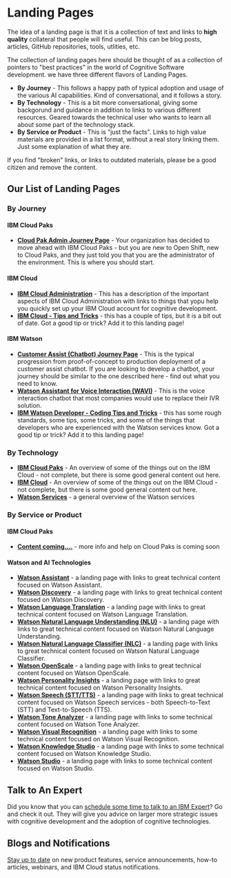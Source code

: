 # Landing Pages

The idea of a landing page is that it is a collection of text and links to **high quality** collateral that people will find useful.  This can be blog posts, articles, GitHub repositories, tools, utlities, etc.

The collection of landing pages here should be thought of as a collection of pointers to "best practices" in the world of Cognitive Software development.  we have three different flavors of Landing Pages.
- **By Journey** - This follows a happy path of typical adoption and usage of the various AI capabilities.  Kind of conversational, and it follows a story.
- **By Technology** - This is a bit more conversational, giving some backgorund and guidance in addition to links to various different resources.  Geared towards the technical user who wants to learn all about some part of the technology stack.
- **By Service or Product** - This is "just the facts".  Links to high value materials are provided in a list format, without a real story linking them.  Just some explanation of what they are.

If you find "broken" links, or links to outdated materials, please be a good citizen and remove the content.

## Our List of Landing Pages

### By Journey 

#### IBM Cloud Paks
- **[Cloud Pak Admin Journey Page](https://public-data-and-ai-csm.github.io/Public-DataAI-Assets/CloudPak_Admin.html)** - Your organization has decided to move ahead with IBM Cloud Paks - but you are new to Open Shift, new to Cloud Paks, and they just told you that you are the administrator of the environment.  This is where you should start. 

#### IBM Cloud
- **[IBM Cloud Administration](https://public-data-and-ai-csm.github.io/Public-DataAI-Assets/IBM_Cloud_Admin.html)** - This has a description of the important aspects of IBM Cloud Administration with links to things that yopu help you quickly set up your IBM Cloud account for cognitive development.
- **[IBM Cloud - Tips and Tricks](https://public-data-and-ai-csm.github.io/Public-DataAI-Assets/ibm_cloud_tipstricks.html)** - this has a couple of tips, but it is a bit out of date.  Got a good tip or trick?  Add it to this landing page!

#### IBM Watson
- **[Customer Assist (Chatbot) Journey Page](https://public-data-and-ai-csm.github.io/Public-DataAI-Assets/Customer_Assist.html)** - This is the typical progression from proof-of-concept to production deployment of a customer assist chatbot.  If you are looking to develop a chatbot, your journey should be similar to the one described here - find out what you need to know.
- **[Watson Assistant for Voice Interaction (WAVI)](https://public-data-and-ai-csm.github.io/Public-DataAI-Assets/Watson_VoiceAgent.html)** - This is the voice interaction chatbot that most companies would use to replace their IVR solution.
- **[IBM Watson Developer - Coding Tips and Tricks](https://public-data-and-ai-csm.github.io/Public-DataAI-Assets/Coding_Tips_Tricks.html)** - this has some rough standards, some tips, some tricks, and some of the things that developers who are experienced with the Watson services know.  Got a good tip or trick?  Add it to this landing page!

### By Technology

- **[IBM Cloud Paks](https://public-data-and-ai-csm.github.io/Public-DataAI-Assets/IBM_CloudPak_General.html)** - An overview of some of the things out on the IBM Cloud - not complete, but there is some good general content out here.
- **[IBM Cloud](https://public-data-and-ai-csm.github.io/Public-DataAI-Assets/IBM_Cloud_General.html)** - An overview of some of the things out on the IBM Cloud - not complete, but there is some good general content out here.
- **[Watson Services](https://public-data-and-ai-csm.github.io/Public-DataAI-Assets/WatsonGeneral.html)** - a general overview of the Watson services

### By Service or Product

#### IBM Cloud Paks

- **[Content coming....]()** - more info and help on Cloud Paks is coming soon

#### Watson and AI Technologies

- **[Watson Assistant](https://public-data-and-ai-csm.github.io/Public-DataAI-Assets/Watson_Assistant.html)** -  a landing page with links to great technical content focused on Watson Assistant.
- **[Watson Discovery](https://public-data-and-ai-csm.github.io/Public-DataAI-Assets/Watson_Discovery.html)** -  a landing page with links to great technical content focused on Watson Discovery.
- **[Watson Language Translation](https://public-data-and-ai-csm.github.io/Public-DataAI-Assets/Watson_Translation.html)** - a landing page with links to great technical content focused on Watson Language Translation.
- **[Watson Natural Language Understanding (NLU)](https://public-data-and-ai-csm.github.io/Public-DataAI-Assets/Watson_NLU.html)** - a landing page with links to great technical content focused on Watson Natural Language Understanding.
- **[Watson Natural Language Classifier (NLC)](https://public-data-and-ai-csm.github.io/Public-DataAI-Assets/Watson_NLC.html)** - a landing page with links to great technical content focused on Watson Natural Language Classifier.
- **[Watson OpenScale](https://public-data-and-ai-csm.github.io/Public-DataAI-Assets/Watson_OpenScale.html)** - a landing page with links to great technical content focused on Watson OpenScale.
- **[Watson Personality Insights](https://public-data-and-ai-csm.github.io/Public-DataAI-Assets/Watson_Personality.html)** - a landing page with links to great technical content focused on Watson Personality Insights.
- **[Watson Speech (STT/TTS)](https://public-data-and-ai-csm.github.io/Public-DataAI-Assets/Watson_Speech.html)** - a landing page with links to great technical content focused on Watson Speech services - both Speech-to-Text (STT) and Text-to-Speech (TTS).
- **[Watson Tone Analyzer](https://public-data-and-ai-csm.github.io/Public-DataAI-Assets/Watson_Tone.html)** - a landing page with links to some technical content focused on Watson Tone Analyzer.
- **[Watson Visual Recognition](https://public-data-and-ai-csm.github.io/Public-DataAI-Assets/Watson_Visual.html)** - a landing page with links to some technical content focused on Watson Visual Recognition.
- **[Watson Knowledge Studio](https://public-data-and-ai-csm.github.io/Public-DataAI-Assets/Watson_WKS.html)** - a landing page with links to some technical content focused on Watson Knowledge Studio.
- **[Watson Studio](https://public-data-and-ai-csm.github.io/Public-DataAI-Assets/Watson_Studio.html)** - a landing page with links to some technical content focused on Watson Studio.

## Talk to An Expert
Did you know that you can [schedule some time to talk to an IBM Expert](https://www.ibm.com/services/expert-advice/)?  Go and check it out.  They will give you advice on larger more strategic issues with cognitive development and the adoption of cognitive technologies.

## Blogs and Notifications
[Stay up to date](https://public-data-and-ai-csm.github.io/Public-DataAI-Assets/Blogs_Notifications.html) on new product features, service announcements, how-to articles, webinars, and IBM Cloud status notifications.
